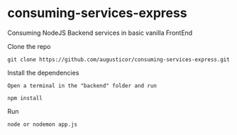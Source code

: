 # consuming-services-express
Consuming NodeJS Backend services in basic vanilla FrontEnd

Clone the repo
```
git clone https://github.com/augusticor/consuming-services-express.git
```

Install the dependencies
```
Open a terminal in the "backend" folder and run

npm install
```

Run

```
node or nodemon app.js
```
